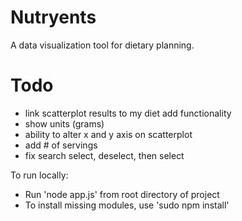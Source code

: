 # Nutryents
A data visualization tool for dietary planning.

# Todo
* link scatterplot results to my diet add functionality
* show units (grams)
* ability to alter x and y axis on scatterplot
* add # of servings
* fix search select, deselect, then select

To run locally:
* Run 'node app.js' from root directory of project
* To install missing modules, use 'sudo npm install'
